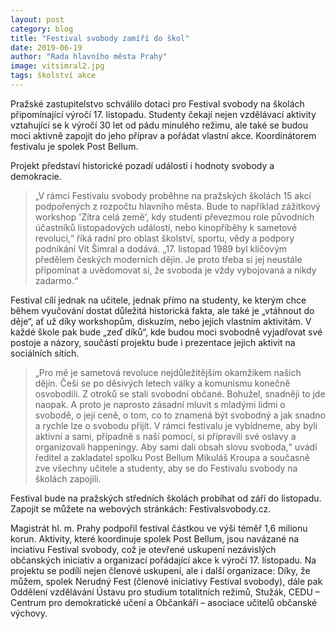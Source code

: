 ```yaml
---
layout: post
category: blog
title: "Festival svobody zamíří do škol"
date: 2019-06-19
author: "Rada hlavního města Prahy"
image: vitsimral2.jpg
tags: školství akce
---
```


Pražské zastupitelstvo schválilo dotaci pro Festival svobody na školách připomínající výročí 17. listopadu. Studenty čekají nejen vzdělávací aktivity vztahující se k výročí 30 let od pádu minulého režimu, ale také se budou moci aktivně zapojit do jeho příprav a pořádat vlastní akce. Koordinátorem festivalu je spolek Post Bellum.

Projekt představí historické pozadí událostí i hodnoty svobody a demokracie. 

> „V rámci Festivalu svobody proběhne na pražských školách 15 akcí podpořených z rozpočtu hlavního města. Bude to například zážitkový workshop 'Zítra celá země', kdy studenti převezmou role původních účastníků listopadových událostí, nebo kinopříběhy k sametové revoluci,“ říká radní pro oblast školství, sportu, vědy a podpory podnikání Vít Šimral a dodává. „17. listopad 1989 byl klíčovým předělem českých moderních dějin. Je proto třeba si jej neustále připomínat a uvědomovat si, že svoboda je vždy vybojovaná a nikdy zadarmo.“

Festival cílí jednak na učitele, jednak přímo na studenty, ke kterým chce během vyučování dostat důležitá historická fakta, ale také je „vtáhnout do děje“, ať už díky workshopům, diskuzím, nebo jejich vlastním aktivitám. V každé škole pak bude „zeď díků“, kde budou moci svobodně vyjadřovat své postoje a názory, součástí projektu bude i prezentace jejich aktivit na sociálních sítích.

> „Pro mě je sametová revoluce nejdůležitějším okamžikem našich dějin. Češi se po děsivých letech války a komunismu konečně osvobodili. Z otroků se stali svobodní občané. Bohužel, snadněji to jde naopak. A proto je naprosto zásadní mluvit s mladými lidmi o svobodě, o její ceně, o tom, co to znamená být svobodný a jak snadno a rychle lze o svobodu přijít. V rámci festivalu je vybídneme, aby byli aktivní a sami, případně s naší pomocí, si připravili své oslavy a organizovali happeningy. Aby sami dali obsah slovu svoboda,“ uvádí ředitel a zakladatel spolku Post Bellum Mikuláš Kroupa a současně zve všechny učitele a studenty, aby se do Festivalu svobody na školách zapojili. 

Festival bude na pražských středních školách probíhat od září do listopadu. Zapojit se můžete na webových stránkách: Festivalsvobody.cz.

Magistrát hl. m. Prahy podpořil festival částkou ve výši téměř 1,6 milionu korun. Aktivity, které koordinuje spolek Post Bellum, jsou navázané na inciativu Festival svobody, což je otevřené uskupení nezávislých občanských iniciativ a organizací pořádající akce k výročí 17. listopadu. Na projektu se podílí nejen členové uskupení, ale i další organizace: Díky, že můžem, spolek Nerudný Fest (členové iniciativy Festival svobody), dále pak Oddělení vzdělávání Ústavu pro studium totalitních režimů, Stužák, CEDU – Centrum pro demokratické učení a Občankáři – asociace učitelů občanské výchovy.
